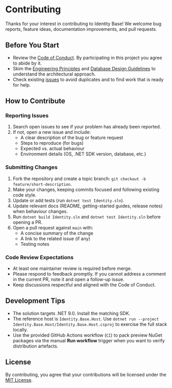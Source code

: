 # Contributing

Thanks for your interest in contributing to Identity Base! We welcome bug reports, feature ideas, documentation improvements, and pull requests.

## Before You Start
- Review the [Code of Conduct](CODE_OF_CONDUCT.md). By participating in this project you agree to abide by it.
- Skim the [Engineering Principles](docs/Engineering_Principles.md) and [Database Design Guidelines](docs/Database_Design_Guidelines.md) to understand the architectural approach.
- Check existing [issues](https://github.com/amaretto-labs/identity-base/issues) to avoid duplicates and to find work that is ready for help.

## How to Contribute

### Reporting Issues
1. Search open issues to see if your problem has already been reported.
2. If not, open a new issue and include:
   - A clear description of the bug or feature request
   - Steps to reproduce (for bugs)
   - Expected vs. actual behaviour
   - Environment details (OS, .NET SDK version, database, etc.)

### Submitting Changes
1. Fork the repository and create a topic branch: `git checkout -b feature/short-description`.
2. Make your changes, keeping commits focused and following existing code style.
3. Update or add tests (run `dotnet test Identity.sln`).
4. Update relevant docs (README, getting-started guides, release notes) when behaviour changes.
5. Run `dotnet build Identity.sln` and `dotnet test Identity.sln` before opening a PR.
6. Open a pull request against `main` with:
   - A concise summary of the change
   - A link to the related issue (if any)
   - Testing notes

### Code Review Expectations
- At least one maintainer review is required before merge.
- Please respond to feedback promptly. If you cannot address a comment in the current PR, note it and open a follow-up issue.
- Keep discussions respectful and aligned with the Code of Conduct.

## Development Tips
- The solution targets .NET 9.0. Install the matching SDK.
- The reference host is `Identity.Base.Host`. Use `dotnet run --project Identity.Base.Host/Identity.Base.Host.csproj` to exercise the full stack locally.
- Use the provided GitHub Actions workflow (`CI`) to pack preview NuGet packages via the manual **Run workflow** trigger when you want to verify distribution artefacts.

## License
By contributing, you agree that your contributions will be licensed under the [MIT License](LICENSE).
